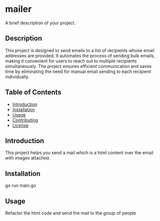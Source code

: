 # mailer

A brief description of your project.

## Description

This project is designed to send emails to a list of recipients whose email addresses are provided. It automates the process of sending bulk emails, making it convenient for users to reach out to multiple recipients simultaneously. The project ensures efficient communication and saves time by eliminating the need for manual email sending to each recipient individually.

## Table of Contents

- [Introduction](#introduction)
- [Installation](#installation)
- [Usage](#usage)
- [Contributing](#contributing)
- [License](#license)

## Introduction

This project helps you send a mail which is a html content over the email with images attached.

## Installation

go run main.go

## Usage

Refactor the html code and send the mail to the group of people